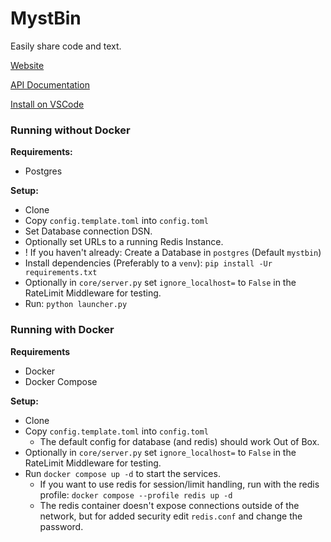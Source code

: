# MystBin

Easily share code and text.

[Website](https://mystb.in)

[API Documentation](https://mystb.in/api/documentation)

[Install on VSCode](https://marketplace.visualstudio.com/items?itemName=PythonistaGuild.mystbin)


### Running without Docker
**Requirements:**
- Postgres

**Setup:**
- Clone
- Copy `config.template.toml` into `config.toml`
 - Set Database connection DSN.
 - Optionally set URLs to a running Redis Instance.
- ! If you haven't already: Create a Database in `postgres` (Default `mystbin`)
- Install dependencies (Preferably to a `venv`): `pip install -Ur requirements.txt`
- Optionally in `core/server.py` set `ignore_localhost=` to `False` in the RateLimit Middleware for testing.
- Run: `python launcher.py`

### Running with Docker
**Requirements**
- Docker
- Docker Compose

**Setup:**
- Clone
- Copy `config.template.toml` into `config.toml`
  - The default config for database (and redis) should work Out of Box.
- Optionally in `core/server.py` set `ignore_localhost=` to `False` in the RateLimit Middleware for testing.
- Run `docker compose up -d` to start the services.
  - If you want to use redis for session/limit handling, run with the redis profile: `docker compose --profile redis up -d`
  - The redis container doesn't expose connections outside of the network, but for added security edit `redis.conf` and change the password.
